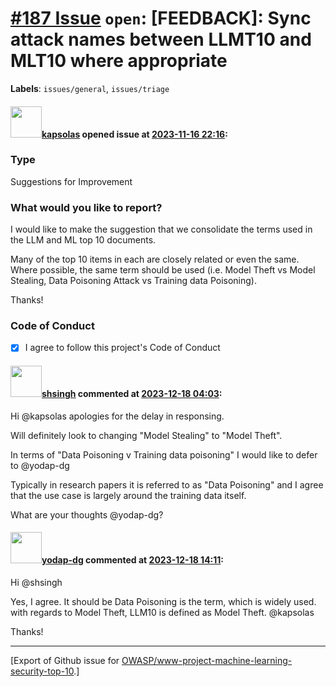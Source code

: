 # [\#187 Issue](https://github.com/OWASP/www-project-machine-learning-security-top-10/issues/187) `open`: [FEEDBACK]: Sync attack names between LLMT10 and MLT10 where appropriate
**Labels**: `issues/general`, `issues/triage`


#### <img src="https://avatars.githubusercontent.com/u/795878?u=d704fd433504e531d707c517cdb6ff75bdf20372&v=4" width="50">[kapsolas](https://github.com/kapsolas) opened issue at [2023-11-16 22:16](https://github.com/OWASP/www-project-machine-learning-security-top-10/issues/187):

### Type

Suggestions for Improvement

### What would you like to report?

I would like to make the suggestion that we consolidate the terms used in the LLM and ML top 10 documents.

Many of the top 10 items in each are closely related or even the same.
Where possible, the same term should be used (i.e. Model Theft vs Model Stealing, Data Poisoning Attack vs Training data Poisoning).

Thanks!

### Code of Conduct

- [X] I agree to follow this project's Code of Conduct

#### <img src="https://avatars.githubusercontent.com/u/412800?v=4" width="50">[shsingh](https://github.com/shsingh) commented at [2023-12-18 04:03](https://github.com/OWASP/www-project-machine-learning-security-top-10/issues/187#issuecomment-1859515638):

Hi @kapsolas apologies for the delay in responsing.

Will definitely look to changing "Model Stealing" to "Model Theft". 

In terms of "Data Poisoning v Training data poisoning" I would like to defer to @yodap-dg 

Typically in research papers it is referred to as "Data Poisoning" and I agree that the use case is largely around the training data itself.

What are your thoughts @yodap-dg?

#### <img src="https://avatars.githubusercontent.com/u/82461532?v=4" width="50">[yodap-dg](https://github.com/yodap-dg) commented at [2023-12-18 14:11](https://github.com/OWASP/www-project-machine-learning-security-top-10/issues/187#issuecomment-1860606864):

Hi @shsingh

Yes, I agree. It should be Data Poisoning is the term, which is widely used. 
with regards to Model Theft, LLM10 is defined as Model Theft. @kapsolas 

Thanks!


-------------------------------------------------------------------------------



[Export of Github issue for [OWASP/www-project-machine-learning-security-top-10](https://github.com/OWASP/www-project-machine-learning-security-top-10).]
